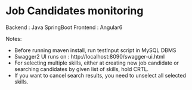 # Job Candidates monitoring

Backend : Java SpringBoot
Frontend : Angular6

Notes:

- Before running maven install, run testInput script in MySQL DBMS
- Swagger2 UI runs on : http://localhost:8090/swagger-ui.html
- For selecting multiple skills, either at creating new job candidate or searching candidates by given list of skills, hold CRTL.
- If you want to cancel search results, you need to unselect all selected skills.


